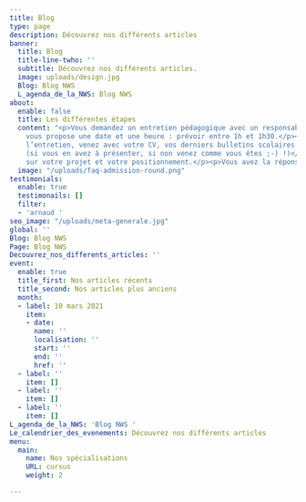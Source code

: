 ```yaml
---
title: Blog
type: page
description: Découvrez nos différents articles
banner:
  title: Blog
  title-line-twho: ''
  subtitle: Découvrez nos différents articles.
  image: uploads/design.jpg
  Blog: Blog NWS
  L_agenda_de_la_NWS: Blog NWS
about:
  enable: false
  title: Les différentes étapes
  content: "<p>Vous demandez un entretien pédagogique avec un responsable de l’école.</p><p>On
    vous propose une date et une heure : prévoir entre 1h et 1h30.</p><p>Le jour de
    l’entretien, venez avec votre CV, vos derniers bulletins scolaires et vos projets
    (si vous en avez à présenter, si non venez comme vous êtes ;-) !)</p><p>Nous échangeons
    sur votre projet et votre positionnement.</p><p>Vous avez la réponse sous 48h.</p>"
  image: "/uploads/faq-admission-round.png"
testimonials:
  enable: true
  testimonails: []
  filter:
  - 'arnaud '
seo_image: "/uploads/meta-generale.jpg"
global: ''
Blog: Blog NWS
Page: Blog NWS
Decouvrez_nos_differents_articles: ''
event:
  enable: true
  title_first: Nos articles récents
  title_second: Nos articles plus anciens
  month:
  - label: 10 mars 2021
    item:
    - date: 
      name: ''
      localisation: ''
      start: ''
      end: ''
      href: ''
  - label: ''
    item: []
  - label: ''
    item: []
  - label: ''
    item: []
L_agenda_de_la_NWS: 'Blog NWS '
Le_calendrier_des_evenements: Découvrez nos différents articles
menu:
  main:
    name: Nos spécialisations
    URL: cursus
    weight: 2

---
```


